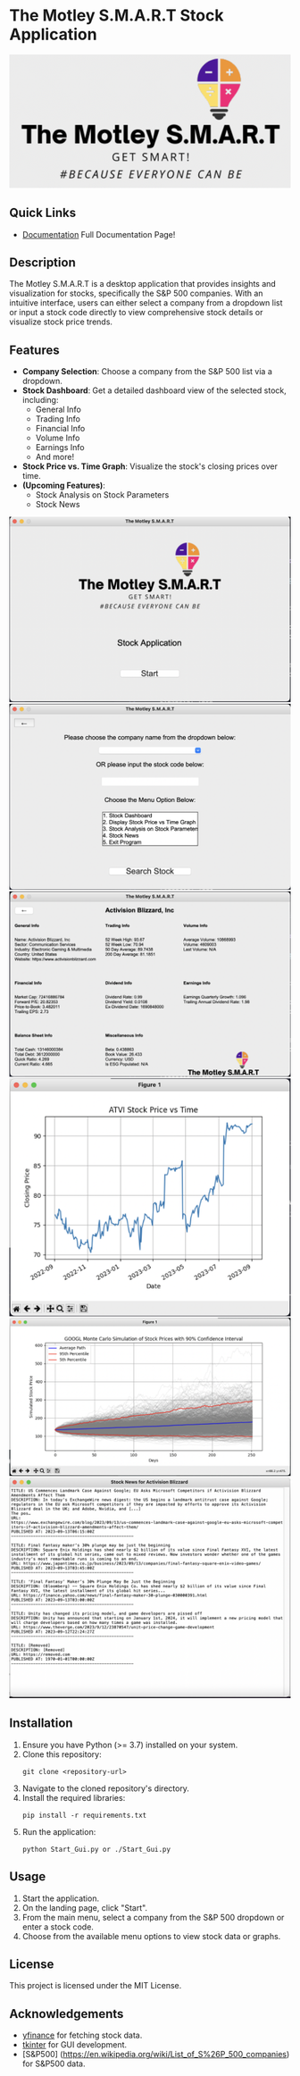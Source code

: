 # The Motley S.M.A.R.T Stock Application

![The Motley S.M.A.R.T Logo](logo_mid_white.png)

## Quick Links
- [Documentation](https://github.com/dymasius12/TheMotleySMART/blob/Main/Motley_SMART_Documentation.md) Full Documentation Page!

## Description
The Motley S.M.A.R.T is a desktop application that provides insights and visualization for stocks, specifically the S&P 500 companies. With an intuitive interface, users can either select a company from a dropdown list or input a stock code directly to view comprehensive stock details or visualize stock price trends.

## Features
- **Company Selection**: Choose a company from the S&P 500 list via a dropdown.
- **Stock Dashboard**: Get a detailed dashboard view of the selected stock, including:
  - General Info
  - Trading Info
  - Financial Info
  - Volume Info
  - Earnings Info
  - And more!
- **Stock Price vs. Time Graph**: Visualize the stock's closing prices over time.
- **(Upcoming Features)**:
  - Stock Analysis on Stock Parameters
  - Stock News

![Landing page](Landing_Page.png)
![Main Menu page](Main_Menu_Page.png)
![Stock Dashboard page](Stock_Dashboard_Page.png)
![Stock Graphical Visualization on Price page](Stock_Graphic_Page.png)
![Monte Carlo Simulaiton on Live Stock](Monte_Carlo_Simulation.PNG)
![Live Stock News](Stock_News.PNG)

## Installation

1. Ensure you have Python (>= 3.7) installed on your system.
2. Clone this repository:
   ```
   git clone <repository-url>
   ```
3. Navigate to the cloned repository's directory.
4. Install the required libraries:
   ```
   pip install -r requirements.txt
   ```
5. Run the application:
   ```
   python Start_Gui.py or ./Start_Gui.py
   ```

## Usage

1. Start the application.
2. On the landing page, click "Start".
3. From the main menu, select a company from the S&P 500 dropdown or enter a stock code.
4. Choose from the available menu options to view stock data or graphs.

## License

This project is licensed under the MIT License.

## Acknowledgements

- [yfinance](https://pypi.org/project/yfinance/) for fetching stock data.
- [tkinter](https://docs.python.org/3/library/tkinter.html) for GUI development.
- [S&P500] (https://en.wikipedia.org/wiki/List_of_S%26P_500_companies) for S&P500 data.
